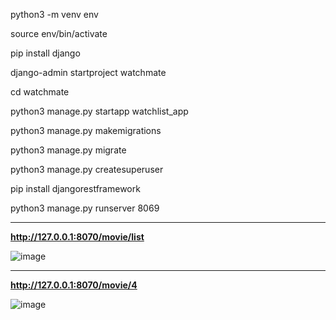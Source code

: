 python3 -m venv env

source env/bin/activate

pip install django

django-admin startproject watchmate

cd watchmate

python3 manage.py startapp watchlist_app

python3 manage.py  makemigrations

python3 manage.py migrate

python3 manage.py createsuperuser

pip install djangorestframework

python3 manage.py runserver 8069


----------------------------------------------------

**http://127.0.0.1:8070/movie/list**

![image](https://github.com/user-attachments/assets/ad759366-7cd0-4ee7-939d-602ae7266022)

-------------------------------------------------------------

**http://127.0.0.1:8070/movie/4**

![image](https://github.com/user-attachments/assets/24d11cf5-bc42-4950-8dd7-5090ad643971)

